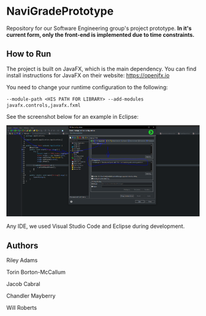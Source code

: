 # NaviGradePrototype
Repository for our Software Engineering group's project prototype. **In it's current form, only the front-end is implemented due to time constraints.**

## How to Run
The project is built on JavaFX, which is the main dependency. You can find install instructions for JavaFX on their website: https://openjfx.io

You need to change your runtime configuration to the following:
```
--module-path <HIS PATH FOR LIBRARY> --add-modules javafx.controls,javafx.fxml
```
See the screenshot below for an example in Eclipse:

![ScreenShot](Dependency%20example.png)

Any IDE, we used Visual Studio Code and Eclipse during development.

## Authors
Riley Adams

Torin Borton-McCallum

Jacob Cabral

Chandler Mayberry

Will Roberts

